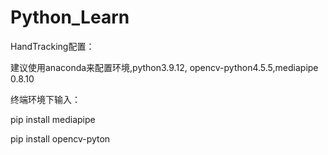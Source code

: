 # Python_Learn

HandTracking配置：

建议使用anaconda来配置环境,python3.9.12, opencv-python4.5.5,mediapipe 0.8.10


终端环境下输入：

pip install mediapipe

pip install opencv-pyton


